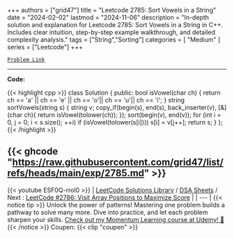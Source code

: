 
+++
authors = ["grid47"]
title = "Leetcode 2785: Sort Vowels in a String"
date = "2024-02-02"
lastmod = "2024-11-06"
description = "In-depth solution and explanation for Leetcode 2785: Sort Vowels in a String in C++. Includes clear intuition, step-by-step example walkthrough, and detailed complexity analysis."
tags = ["String","Sorting"]
categories = [
    "Medium"
]
series = ["Leetcode"]
+++



[`Problem Link`](https://leetcode.com/problems/sort-vowels-in-a-string/description/)

---
**Code:**

{{< highlight cpp >}}
class Solution {
public:
    bool isVowel(char ch) {
        return ch == 'a' || ch == 'e' || ch == 'o'|| ch == 'u'|| ch == 'i';
    }
    string sortVowels(string s) {
        string v;
        copy_if(begin(s), end(s), back_inserter(v), [&](char ch){ 
            return isVowel(tolower(ch)); 
        });
        sort(begin(v), end(v));
        for (int i = 0, j = 0; i < s.size(); ++i)
            if (isVowel(tolower(s[i])))
                s[i] = v[j++];
        return s;
    }
};
{{< /highlight >}}

{{< ghcode "https://raw.githubusercontent.com/grid47/list/refs/heads/main/exp/2785.md" >}}
---
{{< youtube ESF0Q-rrol0 >}}
| [LeetCode Solutions Library](https://grid47.xyz/leetcode/) / [DSA Sheets](https://grid47.xyz/sheets/) / Next : [LeetCode #2786: Visit Array Positions to Maximize Score](https://grid47.xyz/posts/leetcode-2786-visit-array-positions-to-maximize-score-solution/) |
| --- |
{{< notice tip >}}
Unlock the power of patterns! Mastering one problem builds a pathway to solve many more. Dive into practice, and let each problem sharpen your skills. [Check out my Momentum Learning course at Udemy! 🚀 ](https://www.udemy.com/course/algorithms-and-data-structures-in-cpp/)
{{< /notice >}}
Coupen: {{< clip "coupen" >}}
